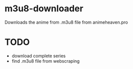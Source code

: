 # m3u8-downloader

Downloads the anime from .m3u8 file from animeheaven.pro

# TODO

* download complete series
* find .m3u8 file from webscraping
